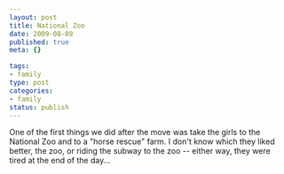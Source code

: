 ```yaml
--- 
layout: post
title: National Zoo
date: 2009-08-09
published: true
meta: {}

tags: 
- family
type: post
categories: 
- family
status: publish
---
```

One of the first things we did after the move was take the girls to the National Zoo and to a "horse rescue" farm.  I don't know which they liked better, the zoo, or riding the subway to the zoo -- either way, they were tired at the end of the day...<br />
